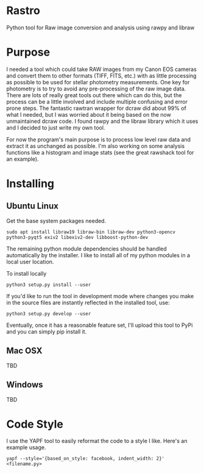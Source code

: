# Rastro

Python tool for Raw image conversion and analysis using rawpy and libraw

# Purpose

I needed a tool which could take RAW images from my Canon EOS cameras and convert them to other formats (TIFF, FITS, etc.) with as little processing as possible to be used for stellar photometry measurements.  One key for photometry is to try to avoid any pre-processing of the raw image data.  There are lots of really great tools out there which can do this, but the process can be a little involved and include multiple confusing and error prone steps.  The fantastic rawtran wrapper for dcraw did about 99% of what I needed, but I was worried about it being based on the now unmaintained dcraw code.  I found rawpy and the libraw library which it uses and I decided to just write my own tool.

For now the program's main purpose is to process low level raw data and extract it as unchanged as possible.  I'm also working on some analysis functions like a histogram and image stats (see the great rawshack tool for an example).

# Installing

## Ubuntu Linux

Get the base system packages needed.

```
sudo apt install libraw19 libraw-bin libraw-dev python3-opencv python3-pyqt5 exiv2 libexiv2-dev libboost-python-dev 
```

The remaining python module dependencies should be handled automatically by the installer.  I like to install all of my python modules in a local user location.

To install locally

```
python3 setup.py install --user
```


If you'd like to run the tool in development mode where changes you make in the source files are instantly reflected in the installed tool, use:

```
python3 setup.py develop --user
```

Eventually, once it has a reasonable feature set, I'll upload this tool to PyPi and you can simply pip install it.

## Mac OSX

TBD

## Windows

TBD

# Code Style

I use the YAPF tool to easily reformat the code to a style I like.  Here's an example usage.

```
yapf --style='{based_on_style: facebook, indent_width: 2}' <filename.py>
```


